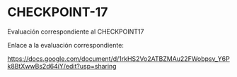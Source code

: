 # CHECKPOINT-17
Evaluación correspondiente al CHECKPOINT17

Enlace a la evaluación correspondiente:

https://docs.google.com/document/d/1rkHS2Vo2ATBZMAu22FWobpsv_Y6Pk8BtXwwBs2d64iY/edit?usp=sharing
